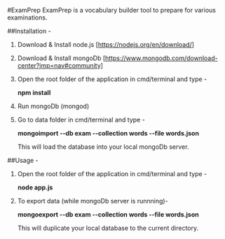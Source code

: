 #ExamPrep
ExamPrep is a vocabulary builder tool to prepare for various examinations.

##Installation -
1. Download & Install node.js [https://nodejs.org/en/download/]
2. Download & Install mongoDb [https://www.mongodb.com/download-center?jmp=nav#community]
3. Open the root folder of the application in cmd/terminal and type -

    **npm install**

4. Run mongoDb (mongod)
5. Go to data folder in cmd/terminal and type -

      **mongoimport --db exam --collection words --file words.json**

   This will load the database into your local mongoDb server.

##Usage -

1. Open the root folder of the application in cmd/terminal and type -

     **node app.js**

2. To export data (while mongoDb server is runnning)-

    **mongoexport --db exam --collection words --file words.json**

   This will duplicate your local database to the current directory.